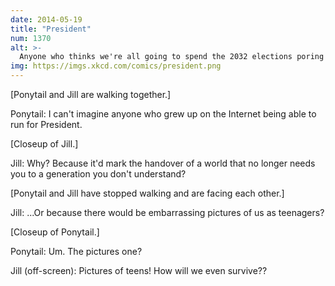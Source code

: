 ```yaml
---
date: 2014-05-19
title: "President"
num: 1370
alt: >-
  Anyone who thinks we're all going to spend the 2032 elections poring over rambling blog posts by teenagers has never tried to read a rambling blog post by a teenager.
img: https://imgs.xkcd.com/comics/president.png
---
```

[Ponytail and Jill are walking together.]

Ponytail: I can't imagine anyone who grew up on the Internet being able to run for President.

[Closeup of Jill.]

Jill: Why? Because it'd mark the handover of a world that no longer needs you to a generation you don't understand?

[Ponytail and Jill have stopped walking and are facing each other.]

Jill: ...Or because there would be embarrassing pictures of us as teenagers?

[Closeup of Ponytail.]

Ponytail: Um. The pictures one?

Jill (off-screen): Pictures of teens! How will we even survive??
